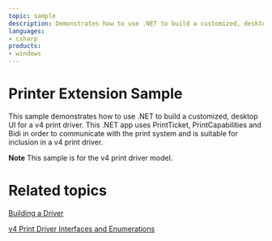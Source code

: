 ```yaml
---
topic: sample
description: Demonstrates how to use .NET to build a customized, desktop UI for a v4 print driver.
languages:
- csharp
products:
- windows
---
```


<!---
    name: Printer Extension Sample
    platform: Application
    language: cs
    category: Print
    description: Demonstrates how to use .NET to build a customized, desktop UI for a v4 print driver.
    samplefwlink: http://go.microsoft.com/fwlink/p/?LinkId=617945
--->

# Printer Extension Sample

This sample demonstrates how to use .NET to build a customized, desktop UI for a v4 print driver. This .NET app uses PrintTicket, PrintCapabilities and Bidi in order to communicate with the print system and is suitable for inclusion in a v4 print driver.

**Note** This sample is for the v4 print driver model.

# Related topics

[Building a Driver](https://docs.microsoft.com/en-us/windows-hardware/drivers/develop/building-a-driver)

[v4 Print Driver Interfaces and Enumerations](https://docs.microsoft.com/en-us/windows-hardware/drivers/ddi/content/_print/index)
